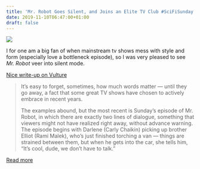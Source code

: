 ```yaml
---
title: 'Mr. Robot Goes Silent, and Joins an Elite TV Club #SciFiSunday'
date: 2019-11-10T06:47:00+01:00
draft: false
---
```


![](https://cdn-blog.adafruit.com/uploads/2019/11/05-mr-robot-silent-episode.w700.h467.jpg)

I for one am a big fan of when mainstream tv shows mess with style and form (especially love a bottleneck episode), so I was very pleased to see _Mr. Robot_ veer into silent mode.

[Nice write-up on Vulture](https://www.vulture.com/2019/11/mr-robot-no-dialogue-silent-tv-episodes.html)

> It’s easy to forget, sometimes, how much words matter — until they go away, a fact that some great TV shows have chosen to actively embrace in recent years.
> 
> The examples abound, but the most recent is Sunday’s episode of Mr. Robot, in which there are exactly two lines of dialogue, something that viewers might not have realized right away, without advance warning. The episode begins with Darlene (Carly Chaikin) picking up brother Elliot (Rami Malek), who’s just finished torching a van — things are strained between them, but when he gets into the car, she tells him, “It’s cool, dude, we don’t have to talk.”

[Read more](https://www.vulture.com/2019/11/mr-robot-no-dialogue-silent-tv-episodes.html)
